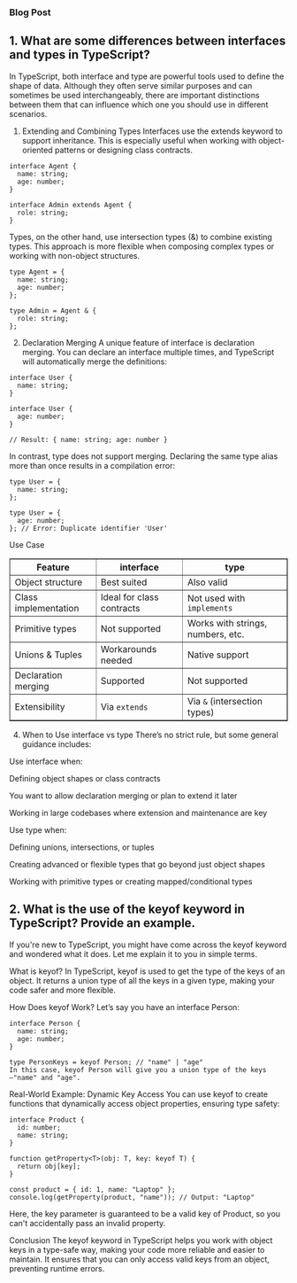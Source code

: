 ### Blog Post

## 1. What are some differences between interfaces and types in TypeScript?

In TypeScript, both interface and type are powerful tools used to define the shape of data. Although they often serve similar purposes and can sometimes be used interchangeably, there are important distinctions between them that can influence which one you should use in different scenarios.

1. Extending and Combining Types
Interfaces use the extends keyword to support inheritance. This is especially useful when working with object-oriented patterns or designing class contracts.

```
interface Agent {
  name: string;
  age: number;
}

interface Admin extends Agent {
  role: string;
}
```
Types, on the other hand, use intersection types (&) to combine existing types. This approach is more flexible when composing complex types or working with non-object structures.

```
type Agent = {
  name: string;
  age: number;
};

type Admin = Agent & {
  role: string;
};
```
2. Declaration Merging
A unique feature of interface is declaration merging. You can declare an interface multiple times, and TypeScript will automatically merge the definitions:

```
interface User {
  name: string;
}

interface User {
  age: number;
}

// Result: { name: string; age: number }
```

In contrast, type does not support merging. Declaring the same type alias more than once results in a compilation error:

```
type User = {
  name: string;
};

type User = {
  age: number;
}; // Error: Duplicate identifier 'User'
```

Use Case

<table border="1" cellpadding="8" cellspacing="0">
  <thead>
    <tr>
      <th>Feature</th>
      <th>interface</th>
      <th>type</th>
    </tr>
  </thead>
  <tbody>
    <tr>
      <td>Object structure</td>
      <td>Best suited</td>
      <td>Also valid</td>
    </tr>
    <tr>
      <td>Class implementation</td>
      <td>Ideal for class contracts</td>
      <td>Not used with <code>implements</code></td>
    </tr>
    <tr>
      <td>Primitive types</td>
      <td>Not supported</td>
      <td>Works with strings, numbers, etc.</td>
    </tr>
    <tr>
      <td>Unions & Tuples</td>
      <td>Workarounds needed</td>
      <td>Native support</td>
    </tr>
    <tr>
      <td>Declaration merging</td>
      <td>Supported</td>
      <td>Not supported</td>
    </tr>
    <tr>
      <td>Extensibility</td>
      <td>Via <code>extends</code></td>
      <td>Via <code>&</code> (intersection types)</td>
    </tr>
  </tbody>
</table>

4. When to Use interface vs type
There’s no strict rule, but some general guidance includes:

Use interface when:

Defining object shapes or class contracts

You want to allow declaration merging or plan to extend it later

Working in large codebases where extension and maintenance are key

Use type when:

Defining unions, intersections, or tuples

Creating advanced or flexible types that go beyond just object shapes

Working with primitive types or creating mapped/conditional types

## 2. What is the use of the keyof keyword in TypeScript? Provide an example.
If you're new to TypeScript, you might have come across the keyof keyword and wondered what it does. Let me explain it to you in simple terms.

What is keyof?
In TypeScript, keyof is used to get the type of the keys of an object. It returns a union type of all the keys in a given type, making your code safer and more flexible.

How Does keyof Work?
Let’s say you have an interface Person:

```
interface Person {
  name: string;
  age: number;
}
```

```
type PersonKeys = keyof Person; // "name" | "age"
In this case, keyof Person will give you a union type of the keys—"name" and "age".
```
Real-World Example: Dynamic Key Access
You can use keyof to create functions that dynamically access object properties, ensuring type safety:

```
interface Product {
  id: number;
  name: string;
}

function getProperty<T>(obj: T, key: keyof T) {
  return obj[key];
}

const product = { id: 1, name: "Laptop" };
console.log(getProperty(product, "name")); // Output: "Laptop"
```
Here, the key parameter is guaranteed to be a valid key of Product, so you can't accidentally pass an invalid property.

Conclusion
The keyof keyword in TypeScript helps you work with object keys in a type-safe way, making your code more reliable and easier to maintain. It ensures that you can only access valid keys from an object, preventing runtime errors.
